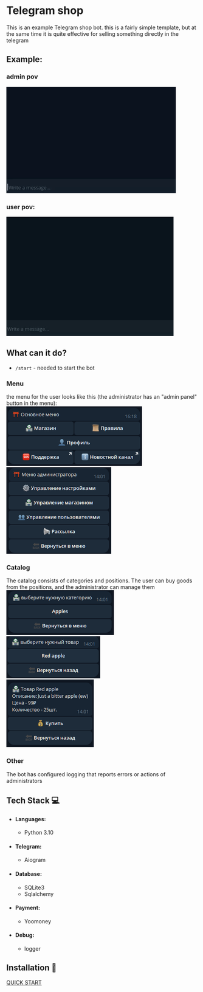 # Telegram shop
This is an example Telegram shop bot.
this is a fairly simple template, but at the same time it is quite effective for selling something directly in the telegram  
## Example:  
### admin pov  
![](assets/admin_pov.gif)
### user pov:
![](assets/user_pov.gif)
## What can it do?
- `/start` - needed to start the bot
### Menu
  the menu for the user looks like this (the administrator has an "admin panel" button in the menu):  
  ![](assets/menu_picture.png)  
  ![](assets/admin_menu_picture.png)
### Catalog
  The catalog consists of categories and positions. The user can buy goods from the positions, and the administrator can manage them  
  ![](assets/categories_picture.png)  
  ![](assets/positions_picture.png)  
  ![](assets/position_description_picture.png)
### Other
  The bot has configured logging that reports errors or actions of administrators  
## Tech Stack 💻
- #### Languages:
  - Python 3.10

- #### Telegram:
    - Aiogram

- #### Database:
    - SQLite3
    - Sqlalchemy

- #### Payment:
    - Yoomoney

- #### Debug:
    - logger

## Installation 💾
[QUICK START](markdown/quick_start.md)